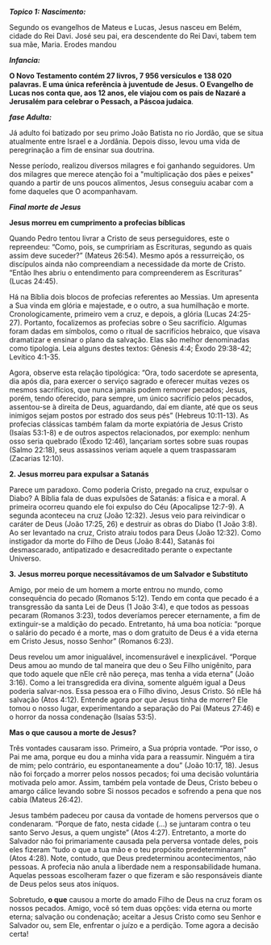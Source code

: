 ***Topico 1:***
***Nascimento:***

Segundo os evangelhos de Mateus e Lucas, Jesus nasceu em Belém, cidade do Rei Davi.  José seu pai, era descendente do Rei Davi, tabem tem sua mãe, Maria. Erodes mandou 

***Infancia:***

**O Novo Testamento contém 27 livros, 7 956 versículos e 138 020 palavras. E uma única referência à juventude de Jesus. O Evangelho de Lucas nos conta que, aos 12 anos, ele viajou com os pais de Nazaré a Jerusalém para celebrar o Pessach, a Páscoa judaica**.


***fase Adulta:***

Já adulto foi batizado por seu primo João Batista no rio Jordão, que se situa atualmente entre Israel e a Jordânia. Depois disso, levou uma vida de peregrinação a fim de ensinar sua doutrina.

Nesse período, realizou diversos milagres e foi ganhando seguidores. Um dos milagres que merece atenção foi a "multiplicação dos pães e peixes" quando a partir de uns poucos alimentos, Jesus conseguiu acabar com a fome daqueles que O acompanhavam. 

***Final morte de Jesus***

**Jesus morreu em cumprimento a profecias bíblicas**

Quando Pedro tentou livrar a Cristo de seus perseguidores, este o repreendeu: “Como, pois, se cumpririam as Escrituras, segundo as quais assim deve suceder?” (Mateus 26:54). Mesmo após a ressurreição, os discípulos ainda não compreendiam a necessidade da morte de Cristo. “Então lhes abriu o entendimento para compreenderem as Escrituras” (Lucas 24:45).

Há na Bíblia dois blocos de profecias referentes ao Messias. Um apresenta a Sua vinda em glória e majestade, e o outro, a sua humilhação e morte. Cronologicamente, primeiro vem a cruz, e depois, a glória (Lucas 24:25-27). Portanto, focalizemos as profecias sobre o Seu sacrifício. Algumas foram dadas em símbolos, como o ritual de sacrifícios hebraico, que visava dramatizar e ensinar o plano da salvação. Elas são melhor denominadas como tipologia. Leia alguns destes textos: Gênesis 4:4; Êxodo 29:38-42; Levítico 4:1-35.

Agora, observe esta relação tipológica: “Ora, todo sacerdote se apresenta, dia após dia, para exercer o serviço sagrado e oferecer muitas vezes os mesmos sacrifícios, que nunca jamais podem remover pecados; Jesus, porém, tendo oferecido, para sempre, um único sacrifício pelos pecados, assentou-se à direita de Deus, aguardando, daí em diante, até que os seus inimigos sejam postos por estrado dos seus pés” (Hebreus 10:11-13). As profecias clássicas também falam da morte expiatória de Jesus Cristo (Isaías 53:1-8) e de outros aspectos relacionados, por exemplo: nenhum osso seria quebrado (Êxodo 12:46), lançariam sortes sobre suas roupas (Salmo 22:18), seus assassinos veriam aquele a quem traspassaram (Zacarias 12:10).

**2. Jesus morreu para expulsar a Satanás**

Parece um paradoxo. Como poderia Cristo, pregado na cruz, expulsar o Diabo? A Bíblia fala de duas expulsões de Satanás: a física e a moral. A primeira ocorreu quando ele foi expulso do Céu (Apocalipse 12:7-9). A segunda aconteceu na cruz (João 12:32). Jesus veio para reivindicar o caráter de Deus (João 17:25, 26) e destruir as obras do Diabo (1 João 3:8). Ao ser levantado na cruz, Cristo atraiu todos para Deus (João 12:32). Como instigador da morte do Filho de Deus (João 8:44), Satanás foi desmascarado, antipatizado e desacreditado perante o expectante Universo.

**3.** **Jesus morreu porque necessitávamos de um Salvador e Substituto**

Amigo, por meio de um homem a morte entrou no mundo, como consequência do pecado (Romanos 5:12). Tendo em conta que pecado é a transgressão da santa Lei de Deus (1 João 3:4), e que todos as pessoas pecaram (Romanos 3:23), todos deveríamos perecer eternamente, a fim de extinguir-se a maldição do pecado. Entretanto, há uma boa notícia: “porque o salário do pecado é a morte, mas o dom gratuito de Deus é a vida eterna em Cristo Jesus, nosso Senhor” (Romanos 6:23).

Deus revelou um amor inigualável, incomensurável e inexplicável. “Porque Deus amou ao mundo de tal maneira que deu o Seu Filho unigênito, para que todo aquele que nEle crê não pereça, mas tenha a vida eterna” (João 3:16). Como a lei transgredida era divina, somente alguém igual a Deus poderia salvar-nos. Essa pessoa era o Filho divino, Jesus Cristo. Só nEle há salvação (Atos 4:12). Entende agora por que Jesus tinha de morrer? Ele tomou o nosso lugar, experimentando a separação do Pai (Mateus 27:46) e o horror da nossa condenação (Isaías 53:5).

**Mas o que causou a morte de Jesus?**

Três vontades causaram isso. Primeiro, a Sua própria vontade. “Por isso, o Pai me ama, porque eu dou a minha vida para a reassumir. Ninguém a tira de mim; pelo contrário, eu espontaneamente a dou” (João 10:17, 18). Jesus não foi forçado a morrer pelos nossos pecados; foi uma decisão voluntária motivada pelo amor. Assim, também pela vontade de Deus, Cristo bebeu o amargo cálice levando sobre Si nossos pecados e sofrendo a pena que nos cabia (Mateus 26:42).

Jesus também padeceu por causa da vontade de homens perversos que o condenaram. “Porque de fato, nesta cidade (...) se juntaram contra o teu santo Servo Jesus, a quem ungiste” (Atos 4:27). Entretanto, a morte do Salvador não foi primariamente causada pela perversa vontade deles, pois eles fizeram “tudo o que a tua mão e o teu propósito predeterminaram” (Atos 4:28). Note, contudo, que Deus predeterminou acontecimentos, não pessoas. A profecia não anula a liberdade nem a responsabilidade humana. Aquelas pessoas escolheram fazer o que fizeram e são responsáveis diante de Deus pelos seus atos iníquos.

Sobretudo, **o que** causou a morte do amado Filho de Deus na cruz foram os nossos pecados. Amigo, você só tem duas opções: vida eterna ou morte eterna; salvação ou condenação; aceitar a Jesus Cristo como seu Senhor e Salvador ou, sem Ele, enfrentar o juízo e a perdição. Tome agora a decisão certa!
